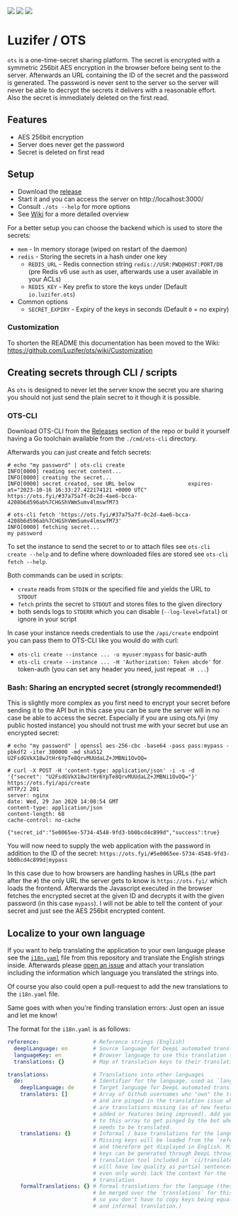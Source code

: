 ![](https://badges.fyi/github/license/Luzifer/ots)
![](https://badges.fyi/github/latest-release/Luzifer/ots)
![](https://badges.fyi/github/downloads/Luzifer/ots)

# Luzifer / OTS

`ots` is a one-time-secret sharing platform. The secret is encrypted with a symmetric 256bit AES encryption in the browser before being sent to the server. Afterwards an URL containing the ID of the secret and the password is generated. The password is never sent to the server so the server will never be able to decrypt the secrets it delivers with a reasonable effort. Also the secret is immediately deleted on the first read.

## Features

- AES 256bit encryption
- Server does never get the password
- Secret is deleted on first read

## Setup

- Download the [release](https://github.com/Luzifer/ots/releases)
- Start it and you can access the server on http://localhost:3000/
- Consult `./ots --help` for more options
- See [Wiki](https://github.com/Luzifer/ots/wiki) for a more detailed overview

For a better setup you can choose the backend which is used to store the secrets:

- `mem` - In memory storage (wiped on restart of the daemon)
- `redis` - Storing the secrets in a hash under one key
  - `REDIS_URL` - Redis connection string `redis://USR:PWD@HOST:PORT/DB`  
    (pre Redis v6 use `auth` as user, afterwards use a user available in your ACLs)
  - `REDIS_KEY` - Key prefix to store the keys under (Default `io.luzifer.ots`)
- Common options
  - `SECRET_EXPIRY` - Expiry of the keys in seconds (Default `0` = no expiry)

### Customization

To shorten the README this documentation has been moved to the Wiki:
https://github.com/Luzifer/ots/wiki/Customization

## Creating secrets through CLI / scripts

As `ots` is designed to never let the server know the secret you are sharing you should not just send the plain secret to it though it is possible.

### OTS-CLI

Download OTS-CLI from the [Releases](https://github.com/Luzifer/ots/releases) section of the repo or build it yourself having a Go toolchain available from the `./cmd/ots-cli` directory.

Afterwards you can just create and fetch secrets:

```console
# echo "my password" | ots-cli create
INFO[0000] reading secret content...                    
INFO[0000] creating the secret...                       
INFO[0000] secret created, see URL below                 expires-at="2023-10-16 16:33:27.422174121 +0000 UTC"
https://ots.fyi/#37a75a7f-0c2d-4ae6-bcca-4208b6d596ab%7CHGShVWm5umv4lmswfM73

# ots-cli fetch 'https://ots.fyi/#37a75a7f-0c2d-4ae6-bcca-4208b6d596ab%7CHGShVWm5umv4lmswfM73'
INFO[0000] fetching secret...                           
my password
```

To set the instance to send the secret to or to attach files see `ots-cli create --help` and to define where downloaded files are stored see `ots-cli fetch --help`.

Both commands can be used in scripts:
- `create` reads from `STDIN` or the specified file and yields the URL to `STDOUT`
- `fetch` prints the secret to `STDOUT` and stores files to the given directory
- both sends logs to `STDERR` which you can disable (`--log-level=fatal`) or ignore in your script

In case your instance needs credentials to use the `/api/create` endpoint you can pass them to OTS-CLI like you would do with curl:
- `ots-cli create --instance ... -u myuser:mypass` for basic-auth
- `ots-cli create --instance ... -H 'Authorization: Token abcde'` for token-auth (you can set any header you need, just repeat `-H ...`)

### Bash: Sharing an encrypted secret (strongly recommended!)

This is slightly more complex as you first need to encrypt your secret before sending it to the API but in this case you can be sure the server will in no case be able to access the secret. Especially if you are using ots.fyi (my public hosted instance) you should not trust me with your secret but use an encrypted secret:

```console
# echo "my password" | openssl aes-256-cbc -base64 -pass pass:mypass -pbkdf2 -iter 300000 -md sha512
U2FsdGVkX18wJtHr6YpTe8QrvMUUdaLZ+JMBNi1OvOQ=

# curl -X POST -H 'content-type: application/json' -i -s -d '{"secret": "U2FsdGVkX18wJtHr6YpTe8QrvMUUdaLZ+JMBNi1OvOQ="}' https://ots.fyi/api/create
HTTP/2 201
server: nginx
date: Wed, 29 Jan 2020 14:08:54 GMT
content-type: application/json
content-length: 68
cache-control: no-cache

{"secret_id":"5e0065ee-5734-4548-9fd3-bb0bcd4c899d","success":true}
```

You will now need to supply the web application with the password in addition to the ID of the secret: `https://ots.fyi/#5e0065ee-5734-4548-9fd3-bb0bcd4c899d|mypass`

In this case due to how browsers are handling hashes in URLs (the part after the `#`) the only URL the server gets to know is `https://ots.fyi/` which loads the frontend. Afterwards the Javascript executed in the browser fetches the encrypted secret at the given ID and decrypts it with the given password (in this case `mypass`). I will not be able to tell the content of your secret and just see the AES 256bit encrypted content.

## Localize to your own language

If you want to help translating the application to your own language please see the [`i18n.yaml`](https://github.com/Luzifer/ots/blob/master/i18n.yaml) file from this repository and translate the English strings inside. Afterwards please [open an issue](https://github.com/Luzifer/ots/issues/new) and attach your translation including the information which language you translated the strings into.

Of course you also could open a pull-request to add the new translations to the `i18n.yaml` file.

Same goes with when you're finding translation errors: Just open an issue and let me know!

The format for the `i18n.yaml` is as follows:
```yaml
reference:                 # Reference strings (English)
  deeplLanguage: en        # Source language for DeepL automated translations
  languageKey: en          # Browser language to use this translation for
  translations: {}         # Map of translation keys to their translations

translations:              # Translations into other languages
  de:                      # Identifier for the language, used as `languageKey`
    deeplLanguage: de      # Target language for DeepL automated translations
    translators: []        # Array of Github usernames who "own" the translation
                           # and are pinged in the translation issue when there
                           # are translations missing (as of new features being
                           # added or features being improved). Add your username
                           # to this array to get pinged by the bot when stuff
                           # needs to be translated.
    translations: {}       # Informal / base translations for the language.
                           # Missing keys will be loaded from the `reference`
                           # and therefore get displayed in English. Missing
                           # keys can be generated through DeepL through the
                           # translation tool included in `ci/translate` but
                           # will have low quality as partial sentences or
                           # even only words lack the context for the
                           # translation
    formalTranslations: {} # Formal translations for the language (these will
                           # be merged over the `translations` for this language
                           # so you don't have to copy keys being equal in formal
                           # and informal translation.)
```
